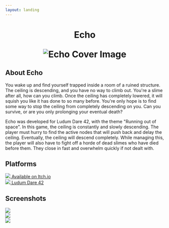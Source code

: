 ```yaml
---
layout: landing
---
```


<h1 align="center">

Echo

![Echo Cover Image](~/images/games/echo/cover.png)

</h1>

## About Echo
You wake up and find yourself trapped inside a room of a ruined structure. The ceiling is descending, and you have no way to climb out. You're a slime after all, how can you climb. Once the ceiling has completely lowered, it will squish you like it has done to so many before. You're only hope is to find some way to stop the ceiling from completely descending on you. Can you survive, or are you only prolonging your eventual death?

Echo was developed for Ludum Dare 42, with the theme "Running out of space". In this game, the ceiling is constantly and slowly descending. The player must hurry to find the active nodes that will push back and delay the ceiling. Eventually, the ceiling will descend completely. While managing this, the player will also have to fight off a horde of dead slimes who have died before them. They close in fast and overwhelm quickly if not dealt with.

## Platforms

<div class="row">
    <div class="col-12 col-md-4">
        <a class="platform-button button-itch" href="https://ldjam.com/events/ludum-dare/42/echo" target="_blank">
            <img src="/images/platforms/itch.png" class="platform-image"/>
            <span class="platform-label">Available on Itch.io</span>
        </a>
    </div>
        <div class="col-12 col-md-4">
        <a class="platform-button button-ludum" href="https://ldjam.com/events/ludum-dare/42/echo" target="_blank">
            <img src="/images/platforms/ludum.png" class="platform-image"/>
            <span class="platform-label">Ludum Dare 42</span>
        </a>
    </div>
</div>

## Screenshots

<div class="row">
    <div class="col-12 col-md-4">
        <img src="/images/games/echo/screenshot_01.png" />
    </div>
    <div class="col-12 col-md-4">
        <img src="/images/games/echo/screenshot_02.png" />
    </div>
    <div class="col-12 col-md-4">
        <img src="/images/games/echo/screenshot_03.png" />
    </div>        
</div>


